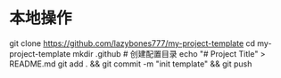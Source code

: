 # 本地操作
git clone https://github.com/lazybones777/my-project-template
cd my-project-template
mkdir .github  # 创建配置目录
echo "# Project Title" > README.md
git add . && git commit -m "init template" && git push
